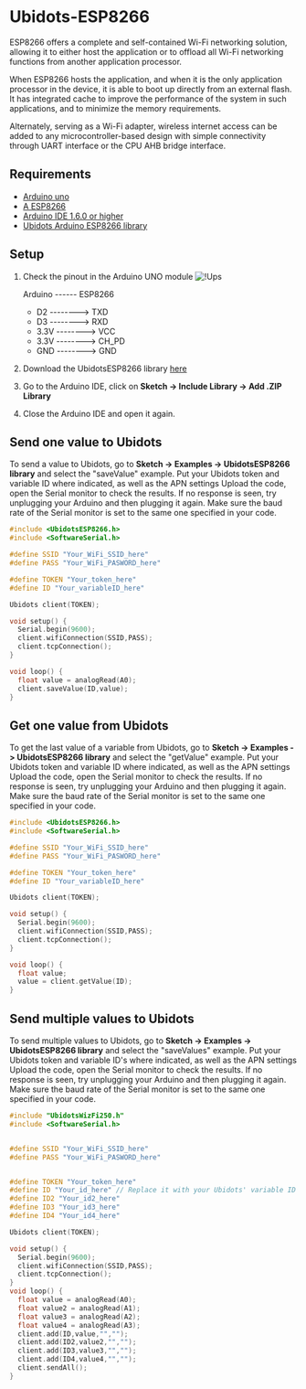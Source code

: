 # Ubidots-ESP8266

ESP8266 offers a complete and self-contained Wi-Fi networking solution, allowing it to either host the application or to offload all Wi-Fi networking functions from another application processor.

When ESP8266 hosts the application, and when it is the only application processor in the device, it is able to boot up directly from an external flash. It has integrated cache to improve the performance of the system in such applications, and to minimize the memory requirements.

Alternately, serving as a Wi-Fi adapter, wireless internet access can be added to any microcontroller-based design with simple connectivity through UART interface or the CPU AHB bridge interface.

## Requirements

* [Arduino uno](http://arduino.cc/en/Main/ArduinoBoardUno)
* [A ESP8266](http://www.aliexpress.com/wholesale?catId=0&initiative_id=AS_20160302130000&SearchText=esp8266)
* [Arduino IDE 1.6.0 or higher](https://www.arduino.cc/en/Main/Software)
* [Ubidots Arduino ESP8266 library](https://github.com/ubidots/ubidots-esp8266/archive/master.zip)


## Setup
1. Check the pinout in the Arduino UNO module
![!Ups](https://raw.githubusercontent.com/guyz/pyesp8266/master/esp8266_pinout.png)

    Arduino ------ ESP8266
    * D2   --------> TXD
    * D3   --------> RXD
    * 3.3V --------> VCC
    * 3.3V --------> CH_PD
    * GND  --------> GND

2. Download the UbidotsESP8266 library [here](https://github.com/ubidots/ubidots-esp8266/archive/master.zip)
3. Go to the Arduino IDE, click on **Sketch -> Include Library -> Add .ZIP Library**
4. Close the Arduino IDE and open it again.

## Send one value to Ubidots

To send a value to Ubidots, go to **Sketch -> Examples -> UbidotsESP8266 library** and select the "saveValue" example. 
Put your Ubidots token and variable ID where indicated,  as well as the APN settings
Upload the code, open the Serial monitor to check the results. If no response is seen, try unplugging your Arduino and then plugging it again. Make sure the baud rate of the Serial monitor is set to the same one specified in your code.

```c++
#include <UbidotsESP8266.h>
#include <SoftwareSerial.h> 

#define SSID "Your_WiFi_SSID_here"
#define PASS "Your_WiFi_PASWORD_here"

#define TOKEN "Your_token_here"
#define ID "Your_variableID_here"

Ubidots client(TOKEN);

void setup() {
  Serial.begin(9600);
  client.wifiConnection(SSID,PASS);
  client.tcpConnection();
}

void loop() {
  float value = analogRead(A0);
  client.saveValue(ID,value);
}
```


## Get one value from Ubidots

To get the last value of a variable from Ubidots, go to **Sketch -> Examples -> UbidotsESP8266 library** and select the "getValue" example. 
Put your Ubidots token and variable ID where indicated,  as well as the APN settings
Upload the code, open the Serial monitor to check the results. If no response is seen, try unplugging your Arduino and then plugging it again. Make sure the baud rate of the Serial monitor is set to the same one specified in your code.

```c++
#include <UbidotsESP8266.h>
#include <SoftwareSerial.h> 

#define SSID "Your_WiFi_SSID_here"
#define PASS "Your_WiFi_PASWORD_here"

#define TOKEN "Your_token_here"
#define ID "Your_variableID_here"

Ubidots client(TOKEN);

void setup() {
  Serial.begin(9600);
  client.wifiConnection(SSID,PASS);
  client.tcpConnection();
}

void loop() {
  float value;
  value = client.getValue(ID);
} 
```

## Send multiple values to Ubidots 

To send multiple values to Ubidots, go to **Sketch -> Examples -> UbidotsESP8266 library** and select the "saveValues" example. 
Put your Ubidots token and variable ID's where indicated,  as well as the APN settings
Upload the code, open the Serial monitor to check the results. If no response is seen, try unplugging your Arduino and then plugging it again. Make sure the baud rate of the Serial monitor is set to the same one specified in your code.

```c++
#include "UbidotsWizFi250.h"
#include <SoftwareSerial.h> 


#define SSID "Your_WiFi_SSID_here"
#define PASS "Your_WiFi_PASWORD_here"


#define TOKEN "Your_token_here"
#define ID "Your_id_here" // Replace it with your Ubidots' variable ID
#define ID2 "Your_id2_here" 
#define ID3 "Your_id3_here"
#define ID4 "Your_id4_here" 

Ubidots client(TOKEN);

void setup() {
  Serial.begin(9600);
  client.wifiConnection(SSID,PASS);
  client.tcpConnection();
}
void loop() {
  float value = analogRead(A0);
  float value2 = analogRead(A1);
  float value3 = analogRead(A2);
  float value4 = analogRead(A3);
  client.add(ID,value,"","");
  client.add(ID2,value2,"","");
  client.add(ID3,value3,"","");
  client.add(ID4,value4,"","");
  client.sendAll();
}
```
